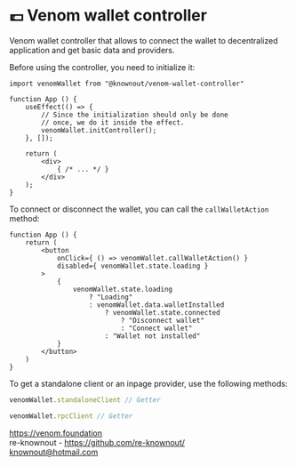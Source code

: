 # 💷 Venom wallet controller

Venom wallet controller that allows to connect the wallet to decentralized application and get basic data and providers.

Before using the controller, you need to initialize it:

```tsx
import venomWallet from "@knownout/venom-wallet-controller"

function App () {
    useEffect(() => {
        // Since the initialization should only be done
        // once, we do it inside the effect.
        venomWallet.initController();
    }, []);

    return (
        <div>
            { /* ... */ }
        </div>
    );
}
```

To connect or disconnect the wallet, you can call the `callWalletAction` method:

```tsx
function App () {
    return (
        <button
            onClick={ () => venomWallet.callWalletAction() }
            disabled={ venomWallet.state.loading }
        >
            {
                venomWallet.state.loading
                    ? "Loading"
                    : venomWallet.data.walletInstalled
                        ? venomWallet.state.connected
                            ? "Disconnect wallet"
                            : "Connect wallet"
                        : "Wallet not installed"
            }
        </button>
    )
}
```

To get a standalone client or an inpage provider, use the following methods:

```ts
venomWallet.standaloneClient // Getter

venomWallet.rpcClient // Getter
```

https://venom.foundation
<br>re-knownout - https://github.com/re-knownout/
<br>knownout@hotmail.com
